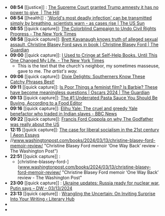 - **08:54** [[justice]] :  [The Supreme Court granted Trump amnesty it has no power to give  | The Hill](https://thehill.com/opinion/judiciary/4524245-the-supreme-court-granted-trump-amnesty-it-has-no-power-to-give/)
- **08:54** [[health]] :  ['World's most deadly infection' can be transmitted simply by breathing, scientists warn - as cases rise | The US Sun](https://www.the-sun.com/health/10741436/tuberculosis-world-deadly-bug-transmitted-breathing-case-rise/)
- **08:55** [[quick capture]]:  [The Colorblind Campaign to Undo Civil Rights Progress - The New York Times](https://www.nytimes.com/2024/03/13/magazine/civil-rights-affirmative-action-colorblind.html)
- **08:58** [[quick capture]]:  [Brett Kavanaugh knows truth of alleged sexual assault, Christine Blasey Ford says in book | Christine Blasey Ford | The Guardian](https://www.theguardian.com/us-news/2024/mar/13/christine-blasey-ford-book-supreme-court-brett-kavanaugh-sexual-assault)
- **09:00** [[quick capture]]:  [I Used to Cringe at Self-Help Books. Until This One Changed My Life. - The New York Times](https://www.nytimes.com/2024/03/12/magazine/artists-way-morning-pages-julia-cameron.html)
	- This is the text that the church's neighbor, my sometimes masseuse, gave to me. *The artist's way.*
- **09:06** [[quick capture]]:  [Dixie Delights: Southerners Know These Catchy Phrases Best!](https://investructor.com/trending/dixie-delights-southerners-a5/3)
- **09:11** [[quick capture]]:  [Is Poor Things a feminist film? Is Barbie? These have become meaningless questions | Oscars 2024 | The Guardian](https://www.theguardian.com/commentisfree/2024/mar/13/poor-things-feminist-film-barbie-netflix)
- **09:13** [[quick capture]]:  [The #1 Underrated Pasta Sauce You Should Be Buying, According to a Food Editor](https://www.eatingwell.com/underrated-pasta-sauce-you-should-be-buying-according-to-food-editor-8607534)
- **09:16** [[quick capture]]:  [Elihu Yale: The cruel and greedy Yale benefactor who traded in Indian slaves - BBC News](https://www.bbc.com/news/world-asia-india-68444807)
- **09:22** [[quick capture]]:  [Francis Ford Coppola on why The Godfather was really about the US](https://www.bbc.com/culture/article/20240312-in-history-the-godfather-was-really-about-the-us)
- **12:15** [[quick capture]]:  [The case for liberal socialism in the 21st century | Aeon Essays](https://aeon.co/essays/the-case-for-liberal-socialism-in-the-21st-century?utm_source=Aeon+Newsletter&utm_campaign=52d131189d-EMAIL_CAMPAIGN_2024_02_23&utm_medium=email&utm_term=0_411a82e59d-52d131189d-%5BLIST_EMAIL_ID%5D)
- //www.washingtonpost.com/books/2024/03/13/christine-blasey-ford-memoir-review/ "Christine Blasey Ford memoir ‘One Way Back’ review - The Washington Post")
- **22:51** [[quick capture]] :
	- [christine-blassey-ford-](www.washingtonpost.com/books/2024/03/13/christine-blasey-ford-memoir-review/ "Christine Blasey Ford memoir ‘One Way Back’ review - The Washington Post"
- **23:00** [[quick capture]] : [Ukraine updates: Russia ready for nuclear war, Putin says – DW – 03/13/2024](https://www.dw.com/en/ukraine-updates-russia-ready-for-nuclear-war-putin-says/live-68509818 "Ukraine updates: Russia ready for nuclear war, Putin says – DW – 03/13/2024")
- **23:13** [[quick capture]] : [Wrangling the Uncertain: On Inviting Surprise Into Your Writing ‹ Literary Hub](https://lithub.com/wrangling-the-uncertain-on-inviting-surprise-into-your-writing/ "Wrangling the Uncertain: On Inviting Surprise Into Your Writing ‹ Literary Hub")
-
-